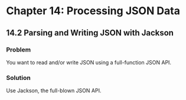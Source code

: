 # Chapter 14: Processing JSON Data

## 14.2 Parsing and Writing JSON with Jackson

### Problem

You want to read and/or write JSON using a full-function JSON API.

### Solution

Use Jackson, the full-blown JSON API.

